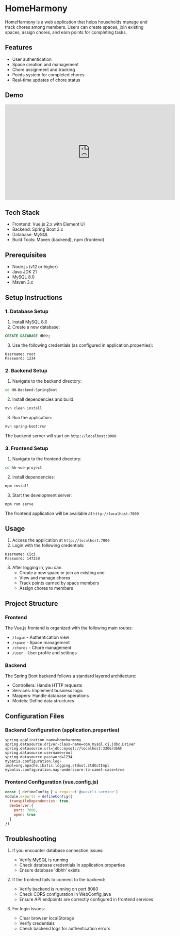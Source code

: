 # HomeHarmony

HomeHarmony is a web application that helps households manage and track chores among members. Users can create spaces, join existing spaces, assign chores, and earn points for completing tasks.

## Features

- User authentication
- Space creation and management
- Chore assignment and tracking
- Points system for completed chores
- Real-time updates of chore status

## Demo
<iframe width="560" height="315" src="https://www.youtube.com/embed/4XC9cezI4PI?si=4aFz9ANEKH2oY8eb" title="YouTube video player" frameborder="0" allow="accelerometer; autoplay; clipboard-write; encrypted-media; gyroscope; picture-in-picture; web-share" referrerpolicy="strict-origin-when-cross-origin" allowfullscreen></iframe>

## Tech Stack

- Frontend: Vue.js 2.x with Element UI
- Backend: Spring Boot 3.x
- Database: MySQL
- Build Tools: Maven (backend), npm (frontend)

## Prerequisites

- Node.js (v12 or higher)
- Java JDK 21
- MySQL 8.0
- Maven 3.x

## Setup Instructions

### 1. Database Setup

1. Install MySQL 8.0
2. Create a new database:
```sql
CREATE DATABASE dbhh;
```
3. Use the following credentials (as configured in application.properties):
```
Username: root
Password: 1234
```

### 2. Backend Setup

1. Navigate to the backend directory:
```bash
cd HH-Backend-SpringBoot
```
2. Install dependencies and build:
```bash
mvn clean install
```
3. Run the application:
```bash
mvn spring-boot:run
```
The backend server will start on `http://localhost:8080`

### 3. Frontend Setup

1. Navigate to the frontend directory:
```bash
cd hh-vue-project
```
2. Install dependencies:
```bash
npm install
```
3. Start the development server:
```bash
npm run serve
```
The frontend application will be available at `http://localhost:7000`

## Usage

1. Access the application at `http://localhost:7000`
2. Login with the following credentials:
```
Username: Cici
Password: 147258
```
3. After logging in, you can:
   - Create a new space or join an existing one
   - View and manage chores
   - Track points earned by space members
   - Assign chores to members
     
## Project Structure

### Frontend
The Vue.js frontend is organized with the following main routes:
- `/login` - Authentication view
- `/space` - Space management
- `/chores` - Chore management
- `/user` - User profile and settings

### Backend
The Spring Boot backend follows a standard layered architecture:
- Controllers: Handle HTTP requests
- Services: Implement business logic
- Mappers: Handle database operations
- Models: Define data structures

## Configuration Files

### Backend Configuration (application.properties)
```properties
spring.application.name=homeharmony
spring.datasource.driver-class-name=com.mysql.cj.jdbc.Driver
spring.datasource.url=jdbc:mysql://localhost:3306/dbhh
spring.datasource.username=root
spring.datasource.password=1234
mybatis.configuration.log-impl=org.apache.ibatis.logging.stdout.StdOutImpl
mybatis.configuration.map-underscore-to-camel-case=true
```

### Frontend Configuration (vue.config.js)
```javascript
const { defineConfig } = require('@vue/cli-service')
module.exports = defineConfig({
  transpileDependencies: true,
  devServer:{
    port: 7000,
    open: true
  }
})
```

## Troubleshooting

1. If you encounter database connection issues:
   - Verify MySQL is running
   - Check database credentials in application.properties
   - Ensure database 'dbhh' exists

2. If the frontend fails to connect to the backend:
   - Verify backend is running on port 8080
   - Check CORS configuration in WebConfig.java
   - Ensure API endpoints are correctly configured in frontend services

3. For login issues:
   - Clear browser localStorage
   - Verify credentials
   - Check backend logs for authentication errors

